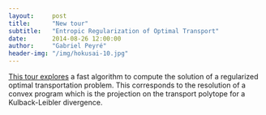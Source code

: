 ```yaml
---
layout:     post
title:      "New tour"
subtitle:   "Entropic Regularization of Optimal Transport"
date:       2014-08-26 12:00:00
author:     "Gabriel Peyré"
header-img: "/img/hokusai-10.jpg"
---
```


[This tour explores](optimaltransp_5_entropic) a fast algorithm to compute the solution of a regularized optimal transportation problem. This corresponds to the resolution of a convex program which is the projection on the transport polytope for a Kulback-Leibler divergence.
